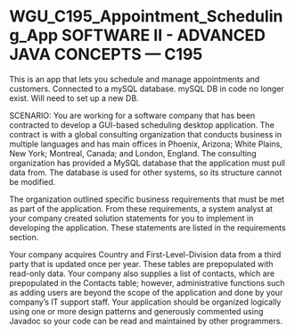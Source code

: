 # WGU_C195_Appointment_Scheduling_App SOFTWARE II - ADVANCED JAVA CONCEPTS — C195
This is an app that lets you schedule and manage appointments and customers. Connected to a mySQL database. mySQL DB in code no longer exist. Will need to set up a new DB.

SCENARIO:
You are working for a software company that has been contracted to develop a GUI-based scheduling desktop application.
The contract is with a global consulting organization that conducts business in multiple languages and has main offices in Phoenix, Arizona; White Plains, New York; Montreal,
Canada; and London, England. The consulting organization has provided a MySQL database that the application must pull data from. The database is used for other systems,
so its structure cannot be modified.

The organization outlined specific business requirements that must be met as part of the application. From these requirements, a system analyst at your company created
solution statements for you to implement in developing the application. These statements are listed in the requirements section.

Your company acquires Country and First-Level-Division data from a third party that is updated once per year. These tables are prepopulated with read-only data.
Your company also supplies a list of contacts, which are prepopulated in the Contacts table; however, administrative functions such as adding users are beyond
the scope of the application and done by your company’s IT support staff. Your application should be organized logically using one or more design patterns and
generously commented using Javadoc so your code can be read and maintained by other programmers.
